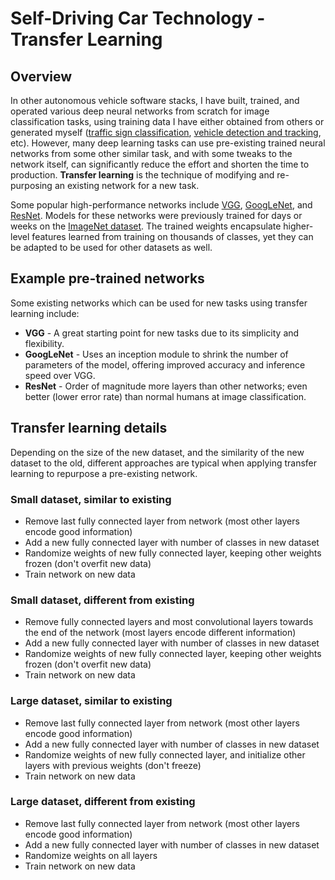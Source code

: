 # Self-Driving Car Technology - Transfer Learning

## Overview

In other autonomous vehicle software stacks, I have built, trained, and operated various deep neural networks from scratch for image classification tasks, using training data I have either obtained from others or generated myself ([traffic sign classification](https://github.com/dinoboy197/CarND-Traffic-Sign-Classifier-Project), [vehicle detection and tracking](https://github.com/dinoboy197/CarND-Vehicle-Detection), etc). However, many deep learning tasks can use pre-existing trained neural networks from some other similar task, and with some tweaks to the network itself, can significantly reduce the effort and shorten the time to production. **Transfer learning** is the technique of modifying and re-purposing an existing network for a new task.

Some popular high-performance networks include [VGG](https://arxiv.org/pdf/1409.1556.pdf), [GoogLeNet](https://arxiv.org/pdf/1409.4842.pdf), and [ResNet](https://arxiv.org/pdf/1512.03385.pdf). Models for these networks were previously trained for days or weeks on the [ImageNet dataset](http://www.image-net.org/). The trained weights encapsulate higher-level features learned from training on thousands of classes, yet they can be adapted to be used for other datasets as well.

## Example pre-trained networks

Some existing networks which can be used for new tasks using transfer learning include:

* **VGG** - A great starting point for new tasks due to its simplicity and flexibility.
* **GoogLeNet** - Uses an inception module to shrink the number of parameters of the model, offering improved accuracy and inference speed over VGG.
* **ResNet** - Order of magnitude more layers than other networks; even better (lower error rate) than normal humans at image classification.

## Transfer learning details

Depending on the size of the new dataset, and the similarity of the new dataset to the old, different approaches are typical when applying transfer learning to repurpose a pre-existing network.

### Small dataset, similar to existing

* Remove last fully connected layer from network (most other layers encode good information)
* Add a new fully connected layer with number of classes in new dataset
* Randomize weights of new fully connected layer, keeping other weights frozen (don't overfit new data)
* Train network on new data

### Small dataset, different from existing

* Remove fully connected layers and most convolutional layers towards the end of the network (most layers encode different information)
* Add a new fully connected layer with number of classes in new dataset
* Randomize weights of new fully connected layer, keeping other weights frozen (don't overfit new data)
* Train network on new data

### Large dataset, similar to existing

* Remove last fully connected layer from network (most other layers encode good information)
* Add a new fully connected layer with number of classes in new dataset
* Randomize weights of new fully connected layer, and initialize other layers with previous weights (don't freeze)
* Train network on new data

### Large dataset, different from existing

* Remove last fully connected layer from network (most other layers encode good information)
* Add a new fully connected layer with number of classes in new dataset
* Randomize weights on all layers
* Train network on new data